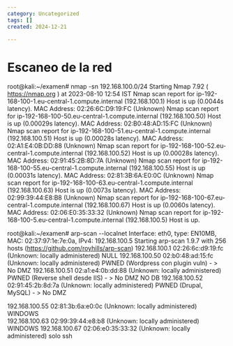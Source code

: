 ```yaml
---
category: Uncategorized
tags: []
created: 2024-12-21

---
```

# Escaneo de la red

root@kali:~/examen# nmap -sn 192.168.100.0/24
Starting Nmap 7.92 ( https://nmap.org ) at 2023-08-10 12:54 IST
Nmap scan report for ip-192-168-100-1.eu-central-1.compute.internal (192.168.100.1)
Host is up (0.0044s latency).
MAC Address: 02:26:6C:D9:19:FC (Unknown)
Nmap scan report for ip-192-168-100-50.eu-central-1.compute.internal (192.168.100.50)
Host is up (0.00029s latency).
MAC Address: 02:B0:48:AD:15:FC (Unknown)
Nmap scan report for ip-192-168-100-51.eu-central-1.compute.internal (192.168.100.51)
Host is up (0.00028s latency).
MAC Address: 02:A1:E4:0B:DD:88 (Unknown)
Nmap scan report for ip-192-168-100-52.eu-central-1.compute.internal (192.168.100.52)
Host is up (0.00028s latency).
MAC Address: 02:91:45:2B:8D:7A (Unknown)
Nmap scan report for ip-192-168-100-55.eu-central-1.compute.internal (192.168.100.55)
Host is up (0.00031s latency).
MAC Address: 02:81:3B:6A:E0:0C (Unknown)
Nmap scan report for ip-192-168-100-63.eu-central-1.compute.internal (192.168.100.63)
Host is up (0.0073s latency).
MAC Address: 02:99:39:44:E8:B8 (Unknown)
Nmap scan report for ip-192-168-100-67.eu-central-1.compute.internal (192.168.100.67)
Host is up (0.0060s latency).
MAC Address: 02:06:E0:35:33:32 (Unknown)
Nmap scan report for ip-192-168-100-5.eu-central-1.compute.internal (192.168.100.5)
Host is up.



root@kali:~/examen# arp-scan --localnet
Interface: eth0, type: EN10MB, MAC: 02:37:97:1e:7e:0a, IPv4: 192.168.100.5
Starting arp-scan 1.9.7 with 256 hosts (https://github.com/royhills/arp-scan)
192.168.100.1   02:26:6c:d9:19:fc       (Unknown: locally administered)                          NULL
192.168.100.50  02:b0:48:ad:15:fc       (Unknown: locally administered)             PWNED   (Wordpress con plugin vuln) - > No DMZ 
192.168.100.51  02:a1:e4:0b:dd:88       (Unknown: locally administered)            PWNED  (Reverse shell desde IIS)  - > No DMZ    NO DB
192.168.100.52  02:91:45:2b:8d:7a       (Unknown: locally administered)                       PWNED (Drupal, MySQL)                - > No DMZ

192.168.100.55  02:81:3b:6a:e0:0c       (Unknown: locally administered)                        WINDOWS         
192.168.100.63  02:99:39:44:e8:b8       (Unknown: locally administered)                        WINDOWS
192.168.100.67  02:06:e0:35:33:32       (Unknown: locally administered)                        solo ssh


